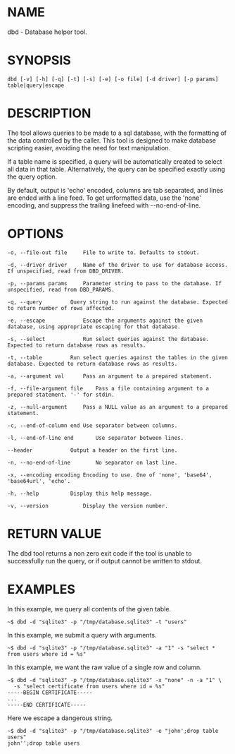 # NAME

dbd - Database helper tool.

# SYNOPSIS

```
dbd [-v] [-h] [-q] [-t] [-s] [-e] [-o file] [-d driver] [-p params] table|query|escape
```

# DESCRIPTION

The tool allows queries to be made to a sql database, with the formatting
of the data controlled by the caller. This tool is designed to make database
scripting easier, avoiding the need for text manipulation.

If a table name is specified, a query will be automatically created to select
all data in that table. Alternatively, the query can be specified exactly using
the query option.

By default, output is 'echo' encoded, columns are tab separated, and lines are
ended with a line feed. To get unformatted data, use the 'none' encoding, and
suppress the trailing linefeed with --no-end-of-line.

# OPTIONS

    -o, --file-out file		File to write to. Defaults to stdout.

    -d, --driver driver		Name of the driver to use for database access. If unspecified, read from DBD_DRIVER.

    -p, --params params		Parameter string to pass to the database. If unspecified, read from DBD_PARAMS.

    -q, --query			Query string to run against the database. Expected to return number of rows affected.

    -e, --escape			Escape the arguments against the given database, using appropriate escaping for that database.

    -s, --select			Run select queries against the database. Expected to return database rows as results.

    -t, --table			Run select queries against the tables in the given database. Expected to return database rows as results.

    -a, --argument val		Pass an argument to a prepared statement.

    -f, --file-argument file	Pass a file containing argument to a prepared statement. '-' for stdin.

    -z, --null-argument		Pass a NULL value as an argument to a prepared statement.

    -c, --end-of-column end	Use separator between columns.

    -l, --end-of-line end		Use separator between lines.

    --header			Output a header on the first line.

    -n, --no-end-of-line		No separator on last line.

    -x, --encoding encoding	Encoding to use. One of 'none', 'base64', 'base64url', 'echo'.

    -h, --help			Display this help message.

    -v, --version			Display the version number.

# RETURN VALUE

The dbd tool returns a non zero exit code if the tool is unable to successfully
run the query, or if output cannot be written to stdout.

# EXAMPLES

In this example, we query all contents of the given table.

```
~$ dbd -d "sqlite3" -p "/tmp/database.sqlite3" -t "users" 
```

In this example, we submit a query with arguments.

```
~$ dbd -d "sqlite3" -p "/tmp/database.sqlite3" -a "1" -s "select * from users where id = %s" 
```

In this example, we want the raw value of a single row and column.

```
~$ dbd -d "sqlite3" -p "/tmp/database.sqlite3" -x "none" -n -a "1" \
  -s "select certificate from users where id = %s" 
-----BEGIN CERTIFICATE-----
...
-----END CERTIFICATE-----
```

Here we escape a dangerous string.

```
~$ dbd -d "sqlite3" -p "/tmp/database.sqlite3" -e "john';drop table users" 
john'';drop table users
```


